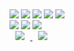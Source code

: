 <div>
<img src="https://img.shields.io/badge/Python-3766AB?style=flat-square?style=flat-square&logo=Python&logoColor=white"/></a>
<img src="https://img.shields.io/badge/Java-007396?style=flat-square&logo=OpenJDK&logoColor=white"/>
<img src="https://img.shields.io/badge/R-276DC3?style=flat-square?style=flat-square&logo=R&logoColor=white"/></a>
<img src="https://img.shields.io/badge/C-A8B9CC?style=flat-square?style=flat-square&logo=C&logoColor=white"/></a>
<img src="https://img.shields.io/badge/C%2B%2B-00599C?style=flat-square?style=flat-square&logo=C%2B%2B&logoColor=white"/></a>

</div>
<div>
<img src="https://img.shields.io/badge/MySQL-4479A1?style=flat-square&logo=MySQL&logoColor=white"/>
<img src="https://img.shields.io/badge/SpringBoot-6DB33F?style=flat-square&logo=SpringBoot&logoColor=white"/>
<img src="https://img.shields.io/badge/AWS-232F3E?style=flat-square&logo=Amazon AWS&logoColor=white"/>
</div>
<div>
<a href="https://instagram.com/orange._.rbfl">
    <img 
        src="http://img.shields.io/badge/-Instagram-black?style=flat&logo=Instagram&link=https://instagram.com/orange._.rbfl"
        style="height : auto; margin-left : 10px; margin-right : 10px;"/>
</a>
<a href="https://blog.naver.com/missrbfl">
    <img 
        src="http://img.shields.io/badge/-Blog-03C75A?style=flat&logo=Naver&logoColor=white&link=https://blog.naver.com/missrbfl"
        style="height : auto; margin-left : 10px; margin-right : 10px;"/>
</a>

</div>
